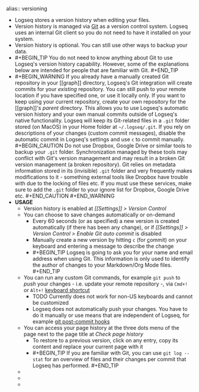 alias:: versioning

- Logseq stores a version history when editing your files.
- Version history is managed via [Git](https://git-scm.com/) as a version control system. Logseq uses an internal Git client so you do not need to have it installed on your system.
- Version history is optional. You can still use other ways to backup your data.
-
  #+BEGIN_TIP
  You do not need to know anything about Git to use Logseq's version history capability. However, some of the explanations below are intended for people that are familiar with Git.
  #+END_TIP
-
  #+BEGIN_WARNING
  If you already have a manually created Git repository in your [[graph]] directory, Logseq's Git integration will create commits for your _existing_ repository. You can still push to your remote location if you have specified one, or use it locally only.
  If you want to keep using your current repository, create your own repository for the [[graph]]'s _parent_ directory. This allows you to use Logseq's automatic version history and your own manual commits outside of Logseq's native functionality. Logseq will keep its Git-related files in a `.git` folder stored (on MacOS) in your Home folder at `~/.logseq/.git`. 
  If you rely on descriptions of your changes (custom commit messages), disable the automatic commit in Logseq's settings and use `c` to commit manually.
  #+BEGIN_CAUTION 
  Do not use Dropbox, Google Drive or similar tools to backup your `.git` folder. Synchronization managed by these tools may conflict with Git's version management and may result in a broken Git version management (a broken repository). Git relies on metadata information stored in its (invisible) `.git` folder and very frequently makes modifications to it - something external tools like Dropbox have trouble with due to the locking of files etc.
  If you must use these services, make sure to add the `.git` folder to your ignore list for Dropbox, Google Drive etc.
  #+END_CAUTION
  #+END_WARNING
- **USAGE**
	- Version history is enabled at _[[Settings]] > Version Control_
	- You can choose to save changes automatically or on-demand
		- Every 60 seconds (or as specified) a new version is created automatically (if there has been any change), or if _[[Settings]] > Version Control > Enable Git auto commit_ is disabled
		- Manually create a new version by hitting `c` (for <ins>c</ins>ommit) on your keyboard and entering a message to describe the change
		-
		  #+BEGIN_TIP
		  Logseq is going to ask you for your name and email address when using Git. This information is only used to identify the author of changes to your Markdown/Org Mode files.
		  #+END_TIP
	- You can run any custom Git commands, for example `git push` to _push_ your changes - i.e. update your remote repository -, via `Cmd+!` or `Alt+!` [keyboard shortcut](((612a3629-bfa5-4d51-9d6f-fb03237c43fe)))
		- TODO Currently does not work for non-US keyboards and cannot be customized
		- Logseq does not automatically push your changes. You have to do it manually or use means that are independent of Logseq, for example [git post-commit hooks](https://git-scm.com/book/en/v2/Customizing-Git-Git-Hooks)
	- You can access your page history at the three dots menu of the page next to the page title at _Check page history_
		- To restore to a previous version, click on any entry, copy its content and replace your current page with it
		-
		  #+BEGIN_TIP
		  If you are familiar with Git, you can use `git log --stat` for an overview of files and their changes per commit that Logseq has performed.
		  #+END_TIP
	-
	-
	-